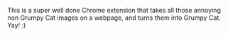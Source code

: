 This is a super well done Chrome extension that takes all those annoying non Grumpy Cat images on a webpage, and turns them into Grumpy Cat. Yay! :)
